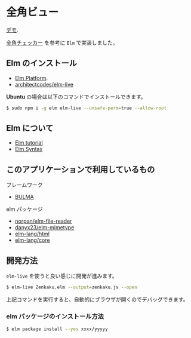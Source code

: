 # 全角ビュー

[デモ](https://waddlaw.github.io/ZenkakuView/).

[全角チェッカー](https://ao-system.net/doublecharcheck/) を参考に `Elm` で実装しました。

## Elm のインストール

- [Elm Platform](http://elm-lang.org/install).
- [architectcodes/elm-live](https://github.com/architectcodes/elm-live)

**Ubuntu** の場合は以下のコマンドでインストールできます。

```sh
$ sudo npm i -g elm elm-live --unsafe-perm=true --allow-root
```

## Elm について

- [Elm tutorial](https://www.elm-tutorial.org/jp/)
- [Elm Syntax](http://elm-lang.org/docs/syntax)

## このアプリケーションで利用しているもの

フレームワーク

- [BULMA](https://bulma.io/)

elm パッケージ

- [norpan/elm-file-reader](http://package.elm-lang.org/packages/norpan/elm-file-reader/2.0.1/)
- [danyx23/elm-mimetype](http://package.elm-lang.org/packages/danyx23/elm-mimetype/4.0.0/)
- [elm-lang/html](http://package.elm-lang.org/packages/elm-lang/html/2.0.0/)
- [elm-lang/core](http://package.elm-lang.org/packages/elm-lang/core/5.1.1/)

## 開発方法

`elm-live` を使うと良い感じに開発が進みます。

```sh
$ elm-live Zenkaku.elm --output=zenkaku.js --open
```

上記コマンドを実行すると、自動的にブラウザが開くのでデバッグできます。

### elm パッケージのインストール方法

```sh
$ elm package install --yes xxxx/yyyyy
```